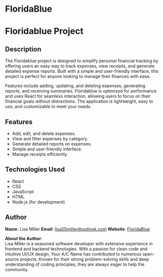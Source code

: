 # FloridaBlue
# Floridablue Project

## Description

The Floridablue project is designed to simplify personal financial tracking by offering users an easy way to track expenses, view receipts, and generate detailed expense reports. Built with a simple and user-friendly interface, this project is perfect for anyone looking to manage their finances with ease. 

Features include adding, updating, and deleting expenses, generating reports, and receiving summaries. Floridablue is optimized for performance and uses React for seamless interaction, allowing users to focus on their financial goals without distractions. The application is lightweight, easy to use, and customizable to meet your needs.

## Features

- Add, edit, and delete expenses.
- View and filter expenses by category.
- Generate detailed reports on expenses.
- Simple and user-friendly interface.
- Manage receipts efficiently.

## Technologies Used

- React
- CSS
- JavaScript
- HTML
- Node.js (for development)

## Author

**Name**: Lisa Miller
**Email**: lisa55miller@outlook.com
**Website**: [FloridaBlue](https://www.floridablue-fl.com)

**About the Author**:  
Lisa Miller is a seasoned software developer with extensive experience in frontend and backend technologies. With a passion for clean code and intuitive UI/UX design, Your A/C Name has contributed to numerous open-source projects. Known for their strong problem-solving skills and deep understanding of coding principles, they are always eager to help the community.


